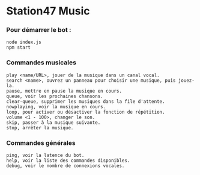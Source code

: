 ﻿# Station47 Music

### Pour démarrer le bot :

```
node index.js
npm start
```

### Commandes musicales

```
play <name/URL>, jouer de la musique dans un canal vocal.
search <name>, ouvrez un panneau pour choisir une musique, puis jouez-la.
pause, mettre en pause la musique en cours.
queue, voir les prochaines chansons.
clear-queue, supprimer les musiques dans la file d'attente.
nowplaying, voir la musique en cours.
loop, pour activer ou désactiver la fonction de répétition.
volume <1 - 100>, changer le son.
skip, passer à la musique suivante.
stop, arrêter la musique.
```

### Commandes générales

```
ping, voir la latence du bot.
help, voir la liste des commandes disponibles.
debug, voir le nombre de connexions vocales.
